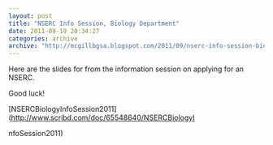 ```yaml
---
layout: post
title: "NSERC Info Session, Biology Department"
date: 2011-09-19 20:34:27
categories: archive
archive: "http://mcgillbgsa.blogspot.com/2011/09/nserc-info-session-biology-department.html"
---
```


Here are the slides for from the information session on applying for an NSERC.  

  

Good luck!  

  

[NSERCBiologyInfoSession2011](http://www.scribd.com/doc/65548640/NSERCBiologyI

nfoSession2011)




    